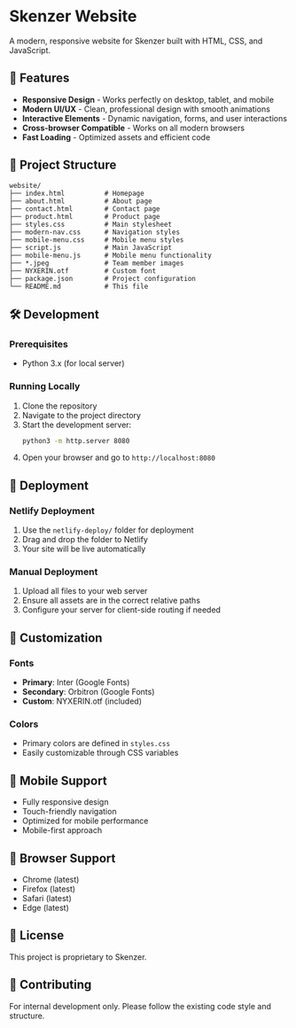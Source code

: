 # Skenzer Website

A modern, responsive website for Skenzer built with HTML, CSS, and JavaScript.

## 🚀 Features

- **Responsive Design** - Works perfectly on desktop, tablet, and mobile
- **Modern UI/UX** - Clean, professional design with smooth animations
- **Interactive Elements** - Dynamic navigation, forms, and user interactions
- **Cross-browser Compatible** - Works on all modern browsers
- **Fast Loading** - Optimized assets and efficient code

## 📁 Project Structure

```
website/
├── index.html          # Homepage
├── about.html          # About page
├── contact.html        # Contact page
├── product.html        # Product page
├── styles.css          # Main stylesheet
├── modern-nav.css      # Navigation styles
├── mobile-menu.css     # Mobile menu styles
├── script.js           # Main JavaScript
├── mobile-menu.js      # Mobile menu functionality
├── *.jpeg              # Team member images
├── NYXERIN.otf         # Custom font
├── package.json        # Project configuration
└── README.md           # This file
```

## 🛠️ Development

### Prerequisites
- Python 3.x (for local server)

### Running Locally
1. Clone the repository
2. Navigate to the project directory
3. Start the development server:
   ```bash
   python3 -m http.server 8080
   ```
4. Open your browser and go to `http://localhost:8080`

## 🚀 Deployment

### Netlify Deployment
1. Use the `netlify-deploy/` folder for deployment
2. Drag and drop the folder to Netlify
3. Your site will be live automatically

### Manual Deployment
1. Upload all files to your web server
2. Ensure all assets are in the correct relative paths
3. Configure your server for client-side routing if needed

## 🎨 Customization

### Fonts
- **Primary**: Inter (Google Fonts)
- **Secondary**: Orbitron (Google Fonts)
- **Custom**: NYXERIN.otf (included)

### Colors
- Primary colors are defined in `styles.css`
- Easily customizable through CSS variables

## 📱 Mobile Support

- Fully responsive design
- Touch-friendly navigation
- Optimized for mobile performance
- Mobile-first approach

## 🔧 Browser Support

- Chrome (latest)
- Firefox (latest)
- Safari (latest)
- Edge (latest)

## 📄 License

This project is proprietary to Skenzer.

## 🤝 Contributing

For internal development only. Please follow the existing code style and structure. 